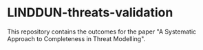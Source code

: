 # LINDDUN-threats-validation

This repository contains the outcomes for the paper "A Systematic Approach to Completeness in Threat Modelling".
